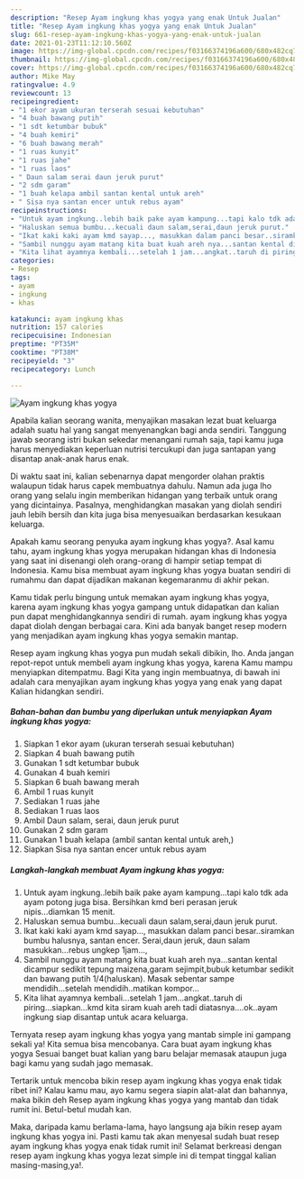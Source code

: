 ```yaml
---
description: "Resep Ayam ingkung khas yogya yang enak Untuk Jualan"
title: "Resep Ayam ingkung khas yogya yang enak Untuk Jualan"
slug: 661-resep-ayam-ingkung-khas-yogya-yang-enak-untuk-jualan
date: 2021-01-23T11:12:10.560Z
image: https://img-global.cpcdn.com/recipes/f03166374196a600/680x482cq70/ayam-ingkung-khas-yogya-foto-resep-utama.jpg
thumbnail: https://img-global.cpcdn.com/recipes/f03166374196a600/680x482cq70/ayam-ingkung-khas-yogya-foto-resep-utama.jpg
cover: https://img-global.cpcdn.com/recipes/f03166374196a600/680x482cq70/ayam-ingkung-khas-yogya-foto-resep-utama.jpg
author: Mike May
ratingvalue: 4.9
reviewcount: 13
recipeingredient:
- "1 ekor ayam ukuran terserah sesuai kebutuhan"
- "4 buah bawang putih"
- "1 sdt ketumbar bubuk"
- "4 buah kemiri"
- "6 buah bawang merah"
- "1 ruas kunyit"
- "1 ruas jahe"
- "1 ruas laos"
- " Daun salam serai daun jeruk purut"
- "2 sdm garam"
- "1 buah kelapa ambil santan kental untuk areh"
- " Sisa nya santan encer untuk rebus ayam"
recipeinstructions:
- "Untuk ayam ingkung..lebih baik pake ayam kampung...tapi kalo tdk ada ayam potong juga bisa. Bersihkan kmd beri perasan jeruk nipis...diamkan 15 menit."
- "Haluskan semua bumbu...kecuali daun salam,serai,daun jeruk purut."
- "Ikat kaki kaki ayam kmd sayap..., masukkan dalam panci besar..siramkan bumbu halusnya, santan encer. Serai,daun jeruk, daun salam masukkan...rebus ungkep 1jam...,"
- "Sambil nunggu ayam matang kita buat kuah areh nya...santan kental dicampur sedikit tepung maizena,garam sejimpit,bubuk ketumbar sedikit dan bawang putih 1/4(haluskan). Masak sebentar sampe mendidih...setelah mendidih..matikan kompor..."
- "Kita lihat ayamnya kembali...setelah 1 jam...angkat..taruh di piring...siapkan...kmd kita siram kuah areh tadi diatasnya....ok..ayam ingkung siap disantap untuk acara keluarga."
categories:
- Resep
tags:
- ayam
- ingkung
- khas

katakunci: ayam ingkung khas 
nutrition: 157 calories
recipecuisine: Indonesian
preptime: "PT35M"
cooktime: "PT38M"
recipeyield: "3"
recipecategory: Lunch

---
```



![Ayam ingkung khas yogya](https://img-global.cpcdn.com/recipes/f03166374196a600/680x482cq70/ayam-ingkung-khas-yogya-foto-resep-utama.jpg)

Apabila kalian seorang wanita, menyajikan masakan lezat buat keluarga adalah suatu hal yang sangat menyenangkan bagi anda sendiri. Tanggung jawab seorang istri bukan sekedar menangani rumah saja, tapi kamu juga harus menyediakan keperluan nutrisi tercukupi dan juga santapan yang disantap anak-anak harus enak.

Di waktu  saat ini, kalian sebenarnya dapat mengorder olahan praktis walaupun tidak harus capek membuatnya dahulu. Namun ada juga lho orang yang selalu ingin memberikan hidangan yang terbaik untuk orang yang dicintainya. Pasalnya, menghidangkan masakan yang diolah sendiri jauh lebih bersih dan kita juga bisa menyesuaikan berdasarkan kesukaan keluarga. 



Apakah kamu seorang penyuka ayam ingkung khas yogya?. Asal kamu tahu, ayam ingkung khas yogya merupakan hidangan khas di Indonesia yang saat ini disenangi oleh orang-orang di hampir setiap tempat di Indonesia. Kamu bisa membuat ayam ingkung khas yogya buatan sendiri di rumahmu dan dapat dijadikan makanan kegemaranmu di akhir pekan.

Kamu tidak perlu bingung untuk memakan ayam ingkung khas yogya, karena ayam ingkung khas yogya gampang untuk didapatkan dan kalian pun dapat menghidangkannya sendiri di rumah. ayam ingkung khas yogya dapat diolah dengan berbagai cara. Kini ada banyak banget resep modern yang menjadikan ayam ingkung khas yogya semakin mantap.

Resep ayam ingkung khas yogya pun mudah sekali dibikin, lho. Anda jangan repot-repot untuk membeli ayam ingkung khas yogya, karena Kamu mampu menyiapkan ditempatmu. Bagi Kita yang ingin membuatnya, di bawah ini adalah cara menyajikan ayam ingkung khas yogya yang enak yang dapat Kalian hidangkan sendiri.

<!--inarticleads1-->

##### Bahan-bahan dan bumbu yang diperlukan untuk menyiapkan Ayam ingkung khas yogya:

1. Siapkan 1 ekor ayam (ukuran terserah sesuai kebutuhan)
1. Siapkan 4 buah bawang putih
1. Gunakan 1 sdt ketumbar bubuk
1. Gunakan 4 buah kemiri
1. Siapkan 6 buah bawang merah
1. Ambil 1 ruas kunyit
1. Sediakan 1 ruas jahe
1. Sediakan 1 ruas laos
1. Ambil  Daun salam, serai, daun jeruk purut
1. Gunakan 2 sdm garam
1. Gunakan 1 buah kelapa (ambil santan kental untuk areh,)
1. Siapkan  Sisa nya santan encer untuk rebus ayam




<!--inarticleads2-->

##### Langkah-langkah membuat Ayam ingkung khas yogya:

1. Untuk ayam ingkung..lebih baik pake ayam kampung...tapi kalo tdk ada ayam potong juga bisa. Bersihkan kmd beri perasan jeruk nipis...diamkan 15 menit.
1. Haluskan semua bumbu...kecuali daun salam,serai,daun jeruk purut.
1. Ikat kaki kaki ayam kmd sayap..., masukkan dalam panci besar..siramkan bumbu halusnya, santan encer. Serai,daun jeruk, daun salam masukkan...rebus ungkep 1jam...,
1. Sambil nunggu ayam matang kita buat kuah areh nya...santan kental dicampur sedikit tepung maizena,garam sejimpit,bubuk ketumbar sedikit dan bawang putih 1/4(haluskan). Masak sebentar sampe mendidih...setelah mendidih..matikan kompor...
1. Kita lihat ayamnya kembali...setelah 1 jam...angkat..taruh di piring...siapkan...kmd kita siram kuah areh tadi diatasnya....ok..ayam ingkung siap disantap untuk acara keluarga.




Ternyata resep ayam ingkung khas yogya yang mantab simple ini gampang sekali ya! Kita semua bisa mencobanya. Cara buat ayam ingkung khas yogya Sesuai banget buat kalian yang baru belajar memasak ataupun juga bagi kamu yang sudah jago memasak.

Tertarik untuk mencoba bikin resep ayam ingkung khas yogya enak tidak ribet ini? Kalau kamu mau, ayo kamu segera siapin alat-alat dan bahannya, maka bikin deh Resep ayam ingkung khas yogya yang mantab dan tidak rumit ini. Betul-betul mudah kan. 

Maka, daripada kamu berlama-lama, hayo langsung aja bikin resep ayam ingkung khas yogya ini. Pasti kamu tak akan menyesal sudah buat resep ayam ingkung khas yogya enak tidak rumit ini! Selamat berkreasi dengan resep ayam ingkung khas yogya lezat simple ini di tempat tinggal kalian masing-masing,ya!.

